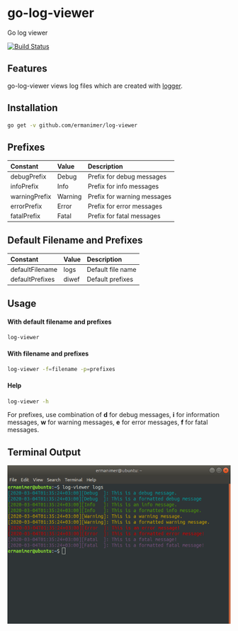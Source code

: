 # go-log-viewer
Go log viewer

[![Build Status](https://travis-ci.org/ermanimer/log-viewer.svg?branch=master)](https://travis-ci.org/ermanimer/log-viewer)

## Features
go-log-viewer views log files which are created with [logger](https://github.com/ermanimer/logger).

## Installation
```bash
go get -v github.com/ermanimer/log-viewer
```

## Prefixes
| Constant      | Value   | Description                 |
| :------------ | :------ | :-------------------------- |
| debugPrefix   | Debug   | Prefix for debug messages   |
| infoPrefix    | Info    | Prefix for info messages    |
| warningPrefix | Warning | Prefix for warning messages |
| errorPrefix   | Error   | Prefix for error messages   |
| fatalPrefix   | Fatal   | Prefix for fatal messages   |

## Default Filename and Prefixes
| Constant        | Value | Description       |
| :-------------- | :---- | :---------------- |
| defaultFilename | logs  | Default file name |
| defaultPrefixes | diwef | Default prefixes  |

## Usage
#### With default filename and prefixes
```bash
log-viewer
```

#### With filename and prefixes
```bash
log-viewer -f=filename -p=prefixes
```

#### Help
```bash
log-viewer -h
```

For prefixes, use combination of **d** for debug messages, **i** for information messages, **w** for warning messages, **e** for error messages, **f** for fatal messages.

## Terminal Output
![Terminal Output](/images/terminal_output.png)

